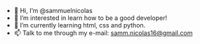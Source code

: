 - 👋 Hi, I’m @sammuelnicolas
- 👀 I’m interested in learn how to be a good developer!
- 🌱 I’m currently learning html, css and python.
- 📫 Talk to me through my e-mail: samm.nicolas16@gmail.com 

<!---
sammuelnicolas/sammuelnicolas is a ✨ special ✨ repository because its `README.md` (this file) appears on your GitHub profile.
You can click the Preview link to take a look at your changes.
--->
